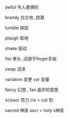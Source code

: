 awful   令人畏惧的

brandy 白兰地 ,烧酒

tumble 摔跤

plaugh 犁地

shake 摇动

fist 拳头 ,词源于finger手指

swap 沼泽

variation  变更  var  变量

fancy  幻想 , fan 庙宇的意思

scissor 剪刀  cis = cut 剪

sacred 神圣 sacr = holy  s神圣